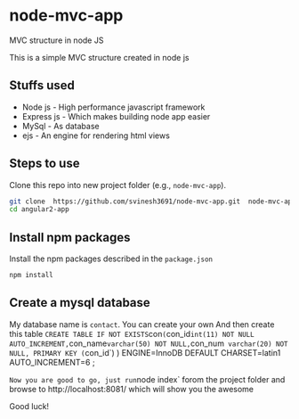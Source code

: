 # node-mvc-app

MVC structure in node JS


This is a simple MVC structure created in node js

## Stuffs used

* Node js - High performance javascript framework
* Express js - Which makes building node app easier
* MySql - As database
* ejs - An engine for rendering html views

## Steps to use

Clone this repo into new project folder (e.g., `node-mvc-app`).
```bash
git clone  https://github.com/svinesh3691/node-mvc-app.git  node-mvc-app
cd angular2-app
```
## Install npm packages

Install the npm packages described in the `package.json`
```bash
npm install
```
## Create a mysql database

My database name is `contact`. You can create your own
And then create this table
`
CREATE TABLE IF NOT EXISTS `con` (
  `con_id` int(11) NOT NULL AUTO_INCREMENT,
  `con_name` varchar(50) NOT NULL,
  `con_num` varchar(20) NOT NULL,
  PRIMARY KEY (`con_id`)
) ENGINE=InnoDB  DEFAULT CHARSET=latin1 AUTO_INCREMENT=6 ;

`
Now you are good to go, just run
`node index` forom the project folder and browse to http://localhost:8081/ which will show you the awesome

Good luck! 